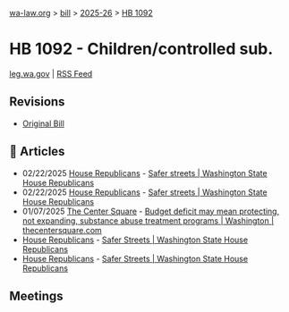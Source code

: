 [wa-law.org](/) > [bill](/bill/) > [2025-26](/bill/2025-26/) > [HB 1092](/bill/2025-26/hb/1092/)

# HB 1092 - Children/controlled sub.
[leg.wa.gov](https://app.leg.wa.gov/billsummary?BillNumber=1092&Year=2025&Initiative=false) | [RSS Feed](./rss.xml)

## Revisions
* [Original Bill](1/)

## 📰 Articles
* 02/22/2025 [House Republicans](/org/house_republicans/) - [Safer streets | Washington State House Republicans](http://houserepublicans.wa.gov/current/safer-streets/#:~:text=House%20Bill%201092)
* 02/22/2025 [House Republicans](/org/house_republicans/) - [Safer streets | Washington State House Republicans](https://houserepublicans.wa.gov/current/safer-streets/#:~:text=House%20Bill%201092)
* 01/07/2025 [The Center Square](/org/the_center_square/) - [Budget deficit may mean protecting, not expanding, substance abuse treatment programs | Washington | thecentersquare.com](https://www.thecentersquare.com/washington/article_fd0854be-cc79-11ef-9302-2b3d8c646cc8.html#:~:text=House%20Bill%201092)
* [House Republicans](/org/house_republicans/) - [Safer Streets | Washington State House Republicans](http://houserepublicans.wa.gov/our-priorities/safer-streets/#:~:text=House%20Bill%201092)
* [House Republicans](/org/house_republicans/) - [Safer Streets | Washington State House Republicans](https://houserepublicans.wa.gov/our-priorities/safer-streets/#:~:text=House%20Bill%201092)

## Meetings